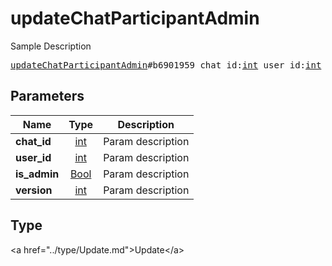 # updateChatParticipantAdmin

Sample Description

<pre>
<a href="../constructor/updateChatParticipantAdmin.md">updateChatParticipantAdmin</a>#b6901959 chat_id:<a href="../type/int.md">int</a> user_id:<a href="../type/int.md">int</a> is_admin:<a href="../type/Bool.md">Bool</a> version:<a href="../type/int.md">int</a> = <a href="../type/Update.md">Update</a>;
</pre>

## Parameters

| Name | Type | Description |
|------|:----:|-------------|
| **chat_id** | <a href="../type/int.md">int</a> | Param description |
| **user_id** | <a href="../type/int.md">int</a> | Param description |
| **is_admin** | <a href="../type/Bool.md">Bool</a> | Param description |
| **version** | <a href="../type/int.md">int</a> | Param description |

## Type

&lt;a href=&#34;../type/Update.md&#34;&gt;Update&lt;/a&gt;
